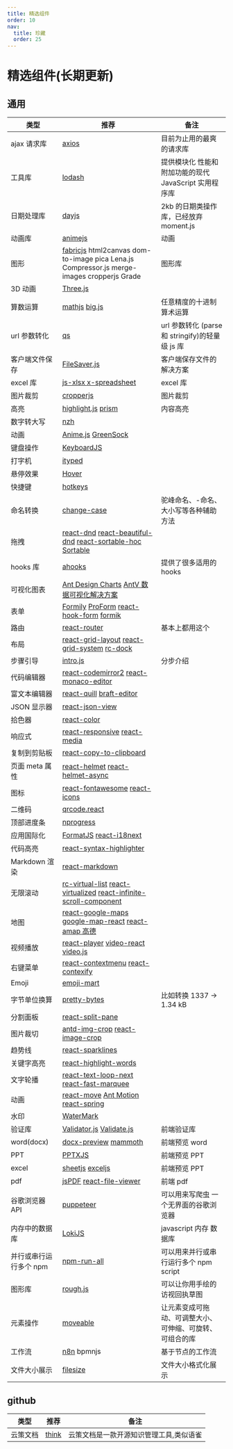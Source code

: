 ```yaml
---
title: 精选组件
order: 10
nav:
  title: 珍藏
  order: 25
---
```


# 精选组件(长期更新)

## 通用

| 类型                   | 推荐                                                                                                                                                                                                                                                 | 备注                                                     |
| ---------------------- | ---------------------------------------------------------------------------------------------------------------------------------------------------------------------------------------------------------------------------------------------------- | -------------------------------------------------------- |
| ajax 请求库            | [axios](https://github.com/axios/axios)                                                                                                                                                                                                              | 目前为止用的最爽的请求库                                 |
| 工具库                 | [lodash](https://github.com/lodash/lodash)                                                                                                                                                                                                           | 提供模块化 性能和附加功能的现代 JavaScript 实用程序库    |
| 日期处理库             | [dayjs](https://github.com/iamkun/dayjs)                                                                                                                                                                                                             | 2kb 的日期类操作库，已经放弃 moment.js                   |
| 动画库                 | [animejs](https://github.com/juliangarnier/anime/)                                                                                                                                                                                                   | 动画                                                     |
| 图形                   | [fabricjs](https://github.com/fabricjs/fabric.js) html2canvas dom-to-image pica Lena.js Compressor.js merge-images cropperjs Grade                                                                                                                   | 图形库                                                   |
| 3D 动画                | [Three.js](https://github.com/mrdoob/three.js)                                                                                                                                                                                                       |                                                          |
| 算数运算               | [mathjs](https://github.com/josdejong/mathjs) [big.js ](https://github.com/MikeMcl/big.js/)                                                                                                                                                          | 任意精度的十进制算术运算                                 |
| url 参数转化           | [qs ](https://github.com/ljharb/qs)                                                                                                                                                                                                                  | url 参数转化 (parse 和 stringify)的轻量级 js 库          |
| 客户端文件保存         | [FileSaver.js ](https://github.com/eligrey/FileSaver.js)                                                                                                                                                                                             | 客户端保存文件的解决方案                                 |
| excel 库               | [js-xlsx ](https://github.com/SheetJS/sheetjs) [x-spreadsheet ](https://github.com/myliang/x-spreadsheet)                                                                                                                                            | excel 库                                                 |
| 图片裁剪               | [cropperjs](https://github.com/fengyuanchen/cropperjs)                                                                                                                                                                                               | 图片裁剪                                                 |
| 高亮                   | [highlight.js](https://github.com/highlightjs/highlight.js) [prism](https://github.com/PrismJS/prism)                                                                                                                                                | 内容高亮                                                 |
| 数字转大写             | [nzh](https://github.com/cnwhy/nzh)                                                                                                                                                                                                                  |                                                          |
| 动画                   | [Anime.js](https://github.com/juliangarnier/anime) [GreenSock](https://github.com/greensock/GreenSock-JS)                                                                                                                                            |                                                          |
| 键盘操作               | [KeyboardJS](https://github.com/RobertWHurst/KeyboardJS)                                                                                                                                                                                             |                                                          |
| 打字机                 | [ityped](https://github.com/luisvinicius167/ityped)                                                                                                                                                                                                  |                                                          |
| 悬停效果               | [Hover](https://github.com/IanLunn/Hover)                                                                                                                                                                                                            |                                                          |
| 快捷键                 | [hotkeys](https://github.com/jaywcjlove/hotkeys)                                                                                                                                                                                                     |                                                          |
| 命名转换               | [change-case](https://github.com/blakeembrey/change-case)                                                                                                                                                                                            | 驼峰命名、-命名、大小写等各种辅助方法                    |
| 拖拽                   | [react-dnd](https://github.com/react-dnd/react-dnd) [react-beautiful-dnd](https://github.com/atlassian/react-beautiful-dnd) [react-sortable-hoc](https://github.com/clauderic/react-sortable-hoc) [Sortable](https://github.com/SortableJS/Sortable) |                                                          |
| hooks 库               | [ahooks](https://github.com/alibaba/hooks)                                                                                                                                                                                                           | 提供了很多适用的 hooks                                   |
| 可视化图表             | [Ant Design Charts](https://charts.ant.design/zh-CN/) [AntV 数据可视化解决方案](https://antv.vision/zh)                                                                                                                                              |                                                          |
| 表单                   | [Formily](https://github.com/alibaba/formily) [ProForm](https://procomponents.ant.design/components/form) [react-hook-form](https://github.com/react-hook-form/react-hook-form) [formik](https://github.com/formium/formik)                          |                                                          |
| 路由                   | [react-router](https://github.com/ReactTraining/react-router)                                                                                                                                                                                        | 基本上都用这个                                           |
| 布局                   | [react-grid-layout](https://github.com/react-grid-layout/react-grid-layout) [react-grid-system](https://github.com/sealninja/react-grid-system) [rc-dock](https://github.com/ticlo/rc-dock)                                                          |                                                          |
| 步骤引导               | [intro.js](https://github.com/usablica/intro.js)                                                                                                                                                                                                     | 分步介绍                                                 |
| 代码编辑器             | [react-codemirror2](https://github.com/scniro/react-codemirror2) [react-monaco-editor](https://github.com/superRaytin/react-monaco-editor)                                                                                                           |                                                          |
| 富文本编辑器           | [react-quill](https://github.com/zenoamaro/react-quill) [braft-editor](https://github.com/margox/braft-editor)                                                                                                                                       |                                                          |
| JSON 显示器            | [react-json-view](https://github.com/mac-s-g/react-json-view)                                                                                                                                                                                        |                                                          |
| 拾色器                 | [react-color](http://casesandberg.github.io/react-color/)                                                                                                                                                                                            |                                                          |
| 响应式                 | [react-responsive](https://github.com/contra/react-responsive) [react-media](https://github.com/ReactTraining/react-media)                                                                                                                           |                                                          |
| 复制到剪贴板           | [react-copy-to-clipboard](https://github.com/nkbt/react-copy-to-clipboard)                                                                                                                                                                           |                                                          |
| 页面 meta 属性         | [react-helmet](https://github.com/nfl/react-helmet) [react-helmet-async](https://github.com/staylor/react-helmet-async)                                                                                                                              |                                                          |
| 图标                   | [react-fontawesome](https://github.com/FortAwesome/react-fontawesome) [react-icons](https://github.com/gorangajic/react-icons)                                                                                                                       |                                                          |
| 二维码                 | [qrcode.react](https://github.com/zpao/qrcode.react)                                                                                                                                                                                                 |                                                          |
| 顶部进度条             | [nprogress](https://github.com/rstacruz/nprogress)                                                                                                                                                                                                   |                                                          |
| 应用国际化             | [FormatJS](https://github.com/formatjs/formatjs) [react-i18next](https://react.i18next.com)                                                                                                                                                          |                                                          |
| 代码高亮               | [react-syntax-highlighter](https://github.com/conorhastings/react-syntax-highlighter)                                                                                                                                                                |                                                          |
| Markdown 渲染          | [react-markdown](https://remarkjs.github.io/react-markdown/)                                                                                                                                                                                         |                                                          |
| 无限滚动               | [rc-virtual-list](https://github.com/react-component/virtual-list/) [react-virtualized](https://github.com/bvaughn/react-virtualized) [react-infinite-scroll-component](https://github.com/ankeetmaini/react-infinite-scroll-component)              |                                                          |
| 地图                   | [react-google-maps](https://github.com/tomchentw/react-google-maps) [google-map-react](https://github.com/istarkov/google-map-react) [react-amap 高德](https://github.com/ElemeFE/react-amap)                                                        |                                                          |
| 视频播放               | [react-player](https://github.com/CookPete/react-player) [video-react](https://github.com/video-react/video-react) [video.js](http://docs.videojs.com/tutorial-react.html)                                                                           |                                                          |
| 右键菜单               | [react-contextmenu](https://github.com/vkbansal/react-contextmenu/) [react-contexify](https://github.com/fkhadra/react-contexify)                                                                                                                    |                                                          |
| Emoji                  | [emoji-mart](https://github.com/missive/emoji-mart)                                                                                                                                                                                                  |                                                          |
| 字节单位换算           | [pretty-bytes](https://github.com/sindresorhus/pretty-bytes)                                                                                                                                                                                         | 比如转换 1337 → 1.34 kB                                  |
| 分割面板               | [react-split-pane](https://github.com/tomkp/react-split-pane)                                                                                                                                                                                        |                                                          |
| 图片裁切               | [antd-img-crop](https://github.com/nanxiaobei/antd-img-crop) [react-image-crop](https://github.com/DominicTobias/react-image-crop)                                                                                                                   |                                                          |
| 趋势线                 | [react-sparklines](https://github.com/borisyankov/react-sparklines)                                                                                                                                                                                  |                                                          |
| 关键字高亮             | [react-highlight-words](https://github.com/bvaughn/react-highlight-words)                                                                                                                                                                            |                                                          |
| 文字轮播               | [react-text-loop-next](https://github.com/samarmohan/react-text-loop-next) [react-fast-marquee](https://github.com/justin-chu/react-fast-marquee)                                                                                                    |                                                          |
| 动画                   | [react-move](https://github.com/react-tools/react-move) [Ant Motion](https://motion.ant.design/components/tween-one) [react-spring](https://www.react-spring.io)                                                                                     |                                                          |
| 水印                   | [WaterMark](https://procomponents.ant.design/components/water-mark)                                                                                                                                                                                  |                                                          |
| 验证库                 | [Validator.js](https://github.com/validatorjs/validator.js) [Validate.js](https://github.com/ansman/validate.js)                                                                                                                                     | 前端验证库                                               |
| word(docx)             | [docx-preview](https://github.com/zVolodymyr/docxjs) [mammoth](https://github.com/mwilliamson/mammoth.js/)                                                                                                                                           | 前端预览 word                                            |
| PPT                    | [PPTXJS](https://github.com/meshesha/PPTXjs)                                                                                                                                                                                                         | 前端预览 PPT                                             |
| excel                  | [sheetjs](https://github.com/SheetJS/sheetjs) [exceljs](https://github.com/exceljs/exceljs)                                                                                                                                                          | 前端预览 PPT                                             |
| pdf                    | [jsPDF](https://github.com/MrRio/jsPD) [react-file-viewer](https://github.com/plangrid/react-file-viewer)                                                                                                                                            | 前端 pdf                                                 |
| 谷歌浏览器 API         | [puppeteer](https://github.com/GoogleChrome/puppeteer)                                                                                                                                                                                               | 可以用来写爬虫 一个无界面的谷歌浏览器                    |
| 内存中的数据库         | [LokiJS](https://github.com/techfort/LokiJS)                                                                                                                                                                                                         | javascript 内存 数据库                                   |
| 并行或串行运行多个 npm | [npm-run-all](https://github.com/mysticatea/npm-run-all)                                                                                                                                                                                             | 可以用来并行或串行运行多个 npm script                    |
| 图形库                 | [rough.js](https://github.com/pshihn/rough)                                                                                                                                                                                                          | 可以让你用手绘的访视回执草图                             |
| 元素操作               | [moveable](https://github.com/daybrush/moveable)                                                                                                                                                                                                     | 让元素变成可拖动、可调整大小、可伸缩、可旋转、可组合的库 |
| 工作流                 | [n8n](https://github.com/n8n-io/n8n) bpmnjs                                                                                                                                                                                                          | 基于节点的工作流                                         |
| 文件大小展示           | [filesize](https://github.com/avoidwork/filesize.js)                                                                                                                                                                                                 | 文件大小格式化展示                                       |

## github

| 类型     | 推荐                                          | 备注                                    |
| -------- | --------------------------------------------- | --------------------------------------- |
| 云策文档 | [think](https://github.com/fantasticit/think) | 云策文档是一款开源知识管理工具,类似语雀 |

